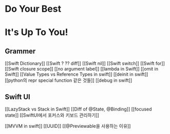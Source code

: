 
# Do Your Best
# It's Up To You!
## Grammer
[[Swift Dictionary]]
[[Swift ? ?? diff]]
[[Swift nil]]
[[Swift switch]]
[[Swift for]]
[[Swift closure scope]]
[[no argument label]]
[[lambda in Swift]]
[[omit in Swift]]
[[Value Types vs Reference Types in swift]]
[[deinit in swift]]
[[python의 repr special function 같은 것들]]
[[debug in swift]]

## Swift UI
[[LazyStack vs Stack in Swift]]
[[Diff of @State, @Binding]]
[[focused state]]
[[SwiftUI에서 포커스와 키보드 관리하기]]

[[MVVM in swift]]
[[UUID]]
[[@Previewable을 사용하는 이유]]